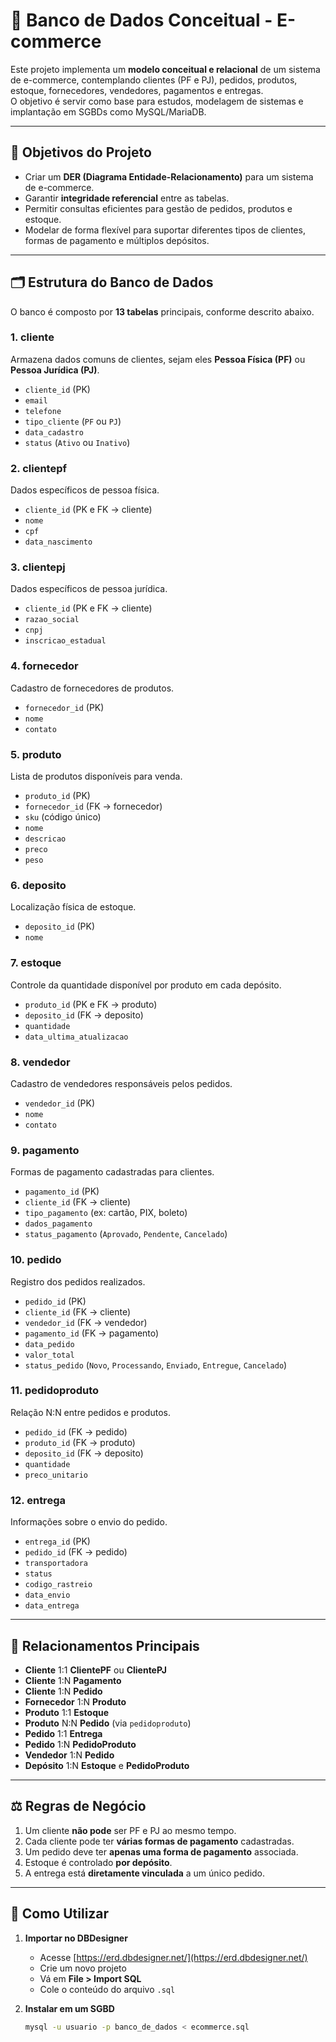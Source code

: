 # 🛒 Banco de Dados Conceitual - E-commerce

Este projeto implementa um **modelo conceitual e relacional** de um sistema de e-commerce, contemplando clientes (PF e PJ), pedidos, produtos, estoque, fornecedores, vendedores, pagamentos e entregas.  
O objetivo é servir como base para estudos, modelagem de sistemas e implantação em SGBDs como MySQL/MariaDB.

---

## 📌 Objetivos do Projeto

- Criar um **DER (Diagrama Entidade-Relacionamento)** para um sistema de e-commerce.
- Garantir **integridade referencial** entre as tabelas.
- Permitir consultas eficientes para gestão de pedidos, produtos e estoque.
- Modelar de forma flexível para suportar diferentes tipos de clientes, formas de pagamento e múltiplos depósitos.

---

## 🗂 Estrutura do Banco de Dados

O banco é composto por **13 tabelas** principais, conforme descrito abaixo.

### 1. **cliente**
Armazena dados comuns de clientes, sejam eles **Pessoa Física (PF)** ou **Pessoa Jurídica (PJ)**.
- `cliente_id` (PK)
- `email`
- `telefone`
- `tipo_cliente` (`PF` ou `PJ`)
- `data_cadastro`
- `status` (`Ativo` ou `Inativo`)

### 2. **clientepf**
Dados específicos de pessoa física.
- `cliente_id` (PK e FK → cliente)
- `nome`
- `cpf`
- `data_nascimento`

### 3. **clientepj**
Dados específicos de pessoa jurídica.
- `cliente_id` (PK e FK → cliente)
- `razao_social`
- `cnpj`
- `inscricao_estadual`

### 4. **fornecedor**
Cadastro de fornecedores de produtos.
- `fornecedor_id` (PK)
- `nome`
- `contato`

### 5. **produto**
Lista de produtos disponíveis para venda.
- `produto_id` (PK)
- `fornecedor_id` (FK → fornecedor)
- `sku` (código único)
- `nome`
- `descricao`
- `preco`
- `peso`

### 6. **deposito**
Localização física de estoque.
- `deposito_id` (PK)
- `nome`

### 7. **estoque**
Controle da quantidade disponível por produto em cada depósito.
- `produto_id` (PK e FK → produto)
- `deposito_id` (FK → deposito)
- `quantidade`
- `data_ultima_atualizacao`

### 8. **vendedor**
Cadastro de vendedores responsáveis pelos pedidos.
- `vendedor_id` (PK)
- `nome`
- `contato`

### 9. **pagamento**
Formas de pagamento cadastradas para clientes.
- `pagamento_id` (PK)
- `cliente_id` (FK → cliente)
- `tipo_pagamento` (ex: cartão, PIX, boleto)
- `dados_pagamento`
- `status_pagamento` (`Aprovado`, `Pendente`, `Cancelado`)

### 10. **pedido**
Registro dos pedidos realizados.
- `pedido_id` (PK)
- `cliente_id` (FK → cliente)
- `vendedor_id` (FK → vendedor)
- `pagamento_id` (FK → pagamento)
- `data_pedido`
- `valor_total`
- `status_pedido` (`Novo`, `Processando`, `Enviado`, `Entregue`, `Cancelado`)

### 11. **pedidoproduto**
Relação N:N entre pedidos e produtos.
- `pedido_id` (FK → pedido)
- `produto_id` (FK → produto)
- `deposito_id` (FK → deposito)
- `quantidade`
- `preco_unitario`

### 12. **entrega**
Informações sobre o envio do pedido.
- `entrega_id` (PK)
- `pedido_id` (FK → pedido)
- `transportadora`
- `status`
- `codigo_rastreio`
- `data_envio`
- `data_entrega`

---

## 🔗 Relacionamentos Principais

- **Cliente** 1:1 **ClientePF** ou **ClientePJ**
- **Cliente** 1:N **Pagamento**
- **Cliente** 1:N **Pedido**
- **Fornecedor** 1:N **Produto**
- **Produto** 1:1 **Estoque**
- **Produto** N:N **Pedido** (via `pedidoproduto`)
- **Pedido** 1:1 **Entrega**
- **Pedido** 1:N **PedidoProduto**
- **Vendedor** 1:N **Pedido**
- **Depósito** 1:N **Estoque** e **PedidoProduto**

---

## ⚖️ Regras de Negócio

1. Um cliente **não pode** ser PF e PJ ao mesmo tempo.
2. Cada cliente pode ter **várias formas de pagamento** cadastradas.
3. Um pedido deve ter **apenas uma forma de pagamento** associada.
4. Estoque é controlado **por depósito**.
5. A entrega está **diretamente vinculada** a um único pedido.

---

## 🚀 Como Utilizar

1. **Importar no DBDesigner**
   - Acesse [https://erd.dbdesigner.net/](https://erd.dbdesigner.net/)
   - Crie um novo projeto
   - Vá em **File > Import SQL**
   - Cole o conteúdo do arquivo `.sql`

2. **Instalar em um SGBD**
   ```bash
   mysql -u usuario -p banco_de_dados < ecommerce.sql
